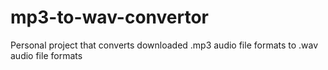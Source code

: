 # mp3-to-wav-convertor
Personal project that converts downloaded .mp3 audio file formats to .wav audio file formats
